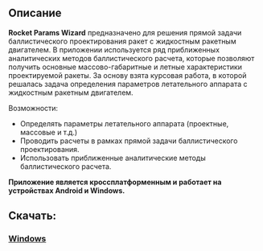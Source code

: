 ## Описание
**Rocket Params Wizard** предназначено для решения прямой задачи баллистического проектирования ракет с жидкостным ракетным двигателем. В приложении используется ряд приближенных аналитических методов баллистического расчета, которые позволяют получить основные массово-габаритные и летные характеристики проектируемой ракеты. За основу взята курсовая работа, в которой решалась задача определения параметров летательного аппарата с жидкостным ракетным двигателем. 

Возможности:
-	Определять параметры летательного аппарата (проектные, массовые и т.д.)
-	Проводить расчеты в рамках прямой задачи баллистического проектирования.
-	Использовать приближенные аналитические методы баллистического расчета.

**Приложение является кроссплатформенным и работает на устройствах Android и Windows.**

## Скачать:

### [**Windows**](https://github.com/kapozzz/RocketParamWizardMultiplatform/raw/master/windows_release/org.kapozzz.rpw.rar)


